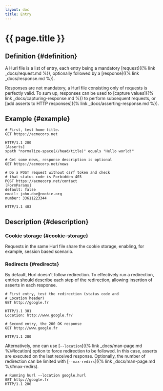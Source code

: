```yaml
---
layout: doc
title: Entry
---
```

# {{ page.title }}

## Definition {#definition}

A Hurl file is a list of entry, each entry being a mandatory [request]({% link _docs/request.md %}), 
optionally followed by a [response]({% link _docs/response.md %}). 

Responses are not mandatory, a Hurl file consisting only of requests is perfectly valid. To sum up, responses can be used 
to [capture values]({% link _docs/capturing-response.md %}) to perform subsequent requests, or [add asserts to HTTP
 responses]({% link _docs/asserting-response.md %}).

## Example {#example}

```hurl
# First, test home title.
GET https://acmecorp.net

HTTP/1.1 200
[Asserts]
xpath "normalize-space(//head/title)" equals "Hello world!"

# Get some news, response description is optional
GET https://acmecorp.net/news

# Do a POST request without csrf token and check
# that status code is Forbidden 403
POST https://acmecorp.net/contact
[FormParams]
default: false
email: john.doe@rookie.org
number: 33611223344

HTTP/1.1 403
```

## Description {#description}

### Cookie storage {#cookie-storage}

Requests in the same Hurl file share the cookie storage, enabling, for example, session based scenario.

### Redirects {#redirects}

By default, Hurl doesn't follow redirection. To effectively run a redirection, entries should describe each step
of the redirection, allowing insertion of asserts in each response.

```hurl
# First entry, test the redirection (status code and
# Location header)
GET http://google.fr

HTTP/1.1 301
Location: http://www.google.fr/

# Second entry, the 200 OK response
GET http://www.google.fr

HTTP/1.1 200
``` 

Alternatively, one can use [`--location`]({% link _docs/man-page.md %}#location) option to force redirection
to be followed. In this case, asserts are executed on the last received response. Optionally, the number of 
redirection can be limited with [`--max-redirs`]({% link _docs/man-page.md %}#max-redirs).

```hurl
# Running hurl --location google.hurl
GET http://google.fr
HTTP/1.1 200
``` 
